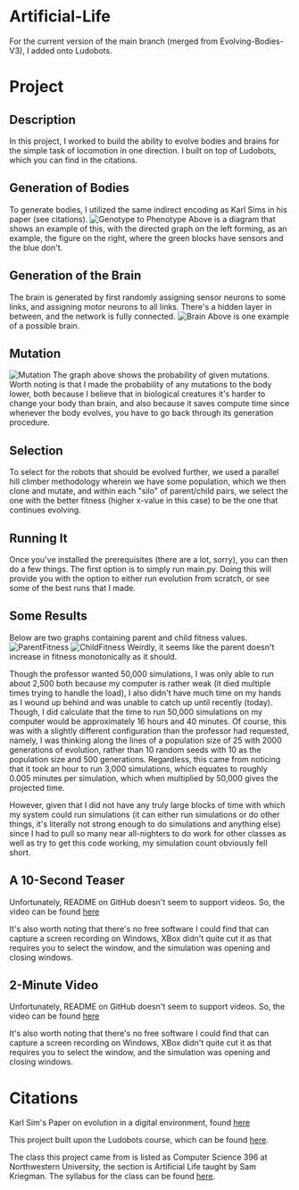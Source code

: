 # Artificial-Life

For the current version of the main branch (merged from Evolving-Bodies-V3), I added onto Ludobots.  

# Project

## Description
In this project, I worked to build the ability to evolve bodies and brains for the simple task of locomotion in one direction.  I built on top of Ludobots, which you can find in the citations.


## Generation of Bodies
To generate bodies, I utilized the same indirect encoding as Karl Sims in his paper (see citations).
![Genotype to Phenotype](diagrams/Morphology.PNG)
Above is a diagram that shows an example of this, with the directed graph on the left forming, as an example, the figure on the right, where the green blocks have sensors and the blue don't.


## Generation of the Brain
The brain is generated by first randomly assigning sensor neurons to some links, and assigning motor neurons to all links.  There's a hidden layer in between, and the network is fully connected.
![Brain](diagrams/NeuralNet.PNG)
Above is one example of a possible brain.

## Mutation
![Mutation](diagrams/Mutation.PNG)
The graph above shows the probability of given mutations.  Worth noting is that I made the probability of any mutations to the body lower, both because I believe that in biological creatures it's harder to change your body than brain, and also because it saves compute time since whenever the body evolves, you have to go back through its generation procedure.


## Selection
To select for the robots that should be evolved further, we used a parallel hill climber methodology wherein we have some population, which we then clone and mutate, and within each "silo" of parent/child pairs, we select the one with the better fitness (higher x-value in this case) to be the one that continues evolving.

## Running It
Once you've installed the prerequisites (there are a lot, sorry), you can then do a few things.  The first option is to simply run main.py.  Doing this will provide you with the option to either run evolution from scratch, or see some of the best runs that I made.

## Some Results
Below are two graphs containing parent and child fitness values.
![ParentFitness](diagrams/ParentFitness.PNG)
![ChildFitness](diagrams/ChildFitness.PNG)
Weirdly, it seems like the parent doesn't increase in fitness monotonically as it should.

Though the professor wanted 50,000 simulations, I was only able to run about 2,500 both because my computer is rather weak (it died multiple times trying to handle the load), I also didn't have much time on my hands as I wound up behind and was unable to catch up until recently (today).  Though, I did calculate that the time to run 50,000 simulations on my computer would be approximately 16 hours and 40 minutes.  Of course, this was with a slightly different configuration than the professor had requested, namely, I was thinking along the lines of a population size of 25 with 2000 generations of evolution, rather than 10 random seeds with 10 as the population size and 500 generations.  Regardless, this came from noticing that it took an hour to run 3,000 simulations, which equates to roughly 0.005 minutes per simulation, which when multiplied by 50,000 gives the projected time.

However, given that I did not have any truly large blocks of time with which my system could run simulations (it can either run simulations or do other things, it's literally not strong enough to do simulations and anything else) since I had to pull so many near all-nighters to do work for other classes as well as try to get this code working, my simulation count obviously fell short.


## A 10-Second Teaser
Unfortunately, README on GitHub doesn't seem to support videos.  So, the video can be found [here]()

It's also worth noting that there's no free software I could find that can capture a screen recording on Windows, XBox didn't quite cut it as that requires you to select the window, and the simulation was opening and closing windows.

## 2-Minute Video
Unfortunately, README on GitHub doesn't seem to support videos.  So, the video can be found [here]()

It's also worth noting that there's no free software I could find that can capture a screen recording on Windows, XBox didn't quite cut it as that requires you to select the window, and the simulation was opening and closing windows.

# Citations
Karl Sim's Paper on evolution in a digital environment, found [here](https://www.karlsims.com/papers/alife94.pdf)

This project built upon the Ludobots course, which can be found [here](https://www.reddit.com/r/ludobots/).

The class this project came from is listed as Computer Science 396 at Northwestern University, the section is Artificial Life taught by Sam Kriegman.  The syllabus for the class can be found [here](https://docs.google.com/document/d/1jURIbvpQ0imcaMk-AHUmj_szZNtsA4lZAlcqXa6usXs/edit).
